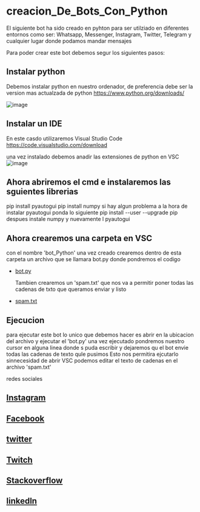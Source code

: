 # creacion_De_Bots_Con_Python
El siguiente bot ha sido creado en pyhton para ser utilziado en diferentes entornos como ser: Whatsapp, Messenger, Instagram, Twitter, Telegram y cualquier lugar donde podamos mandar mensajes

Para poder crear este bot debemos segur los siguientes pasos:

## Instalar python
Debemos instalar python en nuestro ordenador, de preferencia debe ser la version mas actualzada de python
https://www.python.org/downloads/

![image](https://user-images.githubusercontent.com/68487005/146847869-57168d23-1423-47af-be04-c08530c43c2f.png)

## Instalar un IDE
En este casdo utilizaremos Visual Studio Code 
https://code.visualstudio.com/download

una vez instalado debemos anadir las extensiones de python en VSC
![image](https://user-images.githubusercontent.com/68487005/146848104-801fae20-a7ec-442a-8754-5b1866b5b7d4.png)

## Ahora abriremos el cmd e instalaremos las sguientes librerias
pip install pyautogui
pip install numpy
si hay algun problema a la hora de instalar pyautogui ponda lo siguiente
pip install --user --upgrade pip
despues instale numpy y nuevamente l pyautogui

## Ahora crearemos una carpeta en VSC
con el nombre 'bot_Python'
una vez creado crearemos dentro de esta carpeta un archivo que se llamara bot.py donde pondremos el codigo 
- [bot.py](https://github.com/ElJoamy/creacion_De_Bots_Con_Python/blob/main/bot_Python/bot.py)

  Tambien crearemos un 'spam.txt' que nos va a permitir poner todas las cadenas de txto que queramos enviar y listo
- [spam.txt](https://github.com/ElJoamy/creacion_De_Bots_Con_Python/blob/main/bot_Python/spam.txt)

## Ejecucion
para ejecutar este bot lo unico que debemos hacer es abrir en la ubicacion del archivo y ejecutar el 'bot.py' una vez ejecutado pondremos nuestro cursor en alguna linea donde s puda escribir y dejaremos qu el bot envie todas las cadenas de texto qule pusimos
Esto nos permitira ejcutarlo sinnecesidad de abrir VSC
podemos editar el texto de cadenas en el archivo 'spam.txt'

redes sociales
## [Instagram](https://www.instagram.com/joseph_joamy/)
## [Facebook](https://www.facebook.com/josephanthony.menesessalguero/)
## [twitter](https://twitter.com/JosephJoamy)
## [Twitch](https://www.twitch.tv/eljoamy)
## [Stackoverflow](https://stackoverflow.com/users/17728089/joamy)
## [linkedln](https://www.linkedin.com/in/joamy592002)
